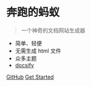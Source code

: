 # 奔跑的蚂蚁

> 一个神奇的文档网站生成器

- 简单、轻便
- 无需生成 html 文件
- 众多主题
- [docsify](https://docsify.js.org/#/zh-cn)

[GitHub](https://github.com/rency)
[Get Started](README.md)


<!-- 背景色 
![color](#f0f0f0)
-->